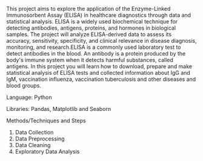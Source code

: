 This project aims to explore the application of the Enzyme-Linked Immunosorbent Assay (ELISA) in healthcare diagnostics through data and statistical analysis. ELISA is a widely used biochemical technique for detecting antibodies, antigens, proteins, and hormones in biological samples. 
The project will analyze ELISA-derived data to assess its accuracy, sensitivity, specificity, and clinical relevance in disease diagnosis, monitoring, and research.ELISA is a commonly used laboratory test to detect antibodies in the blood. An antibody is a protein produced by the body's immune system when it detects harmful substances, called antigens. In this project you will learn how to download, prepare and make statistical analysis of ELISA tests and collected information about IgG and IgM, vaccination influenza, vaccination tuberculosis and other diseases and blood groups.


Language: Python


Libraries: Pandas, Matplotlib and Seaborn


Methods/Techniques and Steps 
1. Data Collection
2. Data Preprocessing
3. Data Cleaning
4. Exploratory Data Analysis

